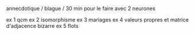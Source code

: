 annecdotique / blague / 30 min pour le faire avec 2 neurones

ex 1 qcm 
ex 2 isomorphisme 
ex 3 mariages
ex 4 valeurs propres et matrice d'adjacence bizarre
ex 5 flots